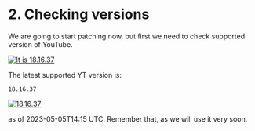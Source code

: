 # 2. Checking versions

We are going to start patching now, but first we need to check supported version of YouTube.

[![It is 18.16.37](https://raster.shields.io/badge/Latest%20Supported%20Version-18.16.37-ff0000.png?style=for-the-badge&logo=youtube)](https://www.apkmirror.com/apk/google-inc/youtube/youtube-18-16-37-release/youtube-18-16-37-2-android-apk-download/)

The latest supported YT version is:

```
18.16.37
```

[![18.16.37](https://img.shields.io/badge/Latest%20Supported%20Version-18.16.37-ff0000?style=for-the-badge&logo=youtube)](https://www.apkmirror.com/apk/google-inc/youtube/youtube-18-16-37-release/youtube-18-16-37-2-android-apk-download/)

as of 2023-05-05T14:15 UTC. Remember that, as we will use it very soon.

